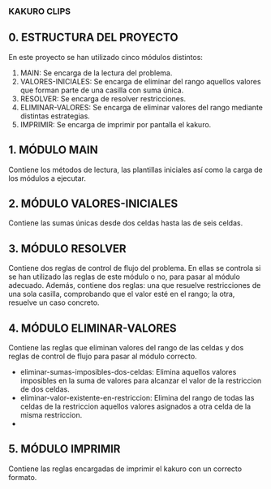 ### KAKURO CLIPS

## 0. ESTRUCTURA DEL PROYECTO
En este proyecto se han utilizado cinco módulos distintos:


1. MAIN: Se encarga de la lectura del problema.
2. VALORES-INICIALES: Se encarga de eliminar del rango aquellos valores que forman parte de una casilla con suma única.
3. RESOLVER: Se encarga de resolver restricciones.
4. ELIMINAR-VALORES: Se encarga de eliminar valores del rango mediante distintas estrategias.
5. IMPRIMIR: Se encarga de imprimir por pantalla el kakuro.


## 1. MÓDULO MAIN
Contiene los métodos de lectura, las plantillas iniciales así como la carga de los módulos a ejecutar.

## 2. MÓDULO VALORES-INICIALES
Contiene las sumas únicas desde dos celdas hasta las de seis celdas.

## 3. MÓDULO RESOLVER
Contiene dos reglas de control de flujo del problema. En ellas se controla si se han utilizado las reglas de este módulo o no, para pasar al módulo adecuado.
Además, contiene dos reglas: una que resuelve restricciones de una sola casilla, comprobando que el valor esté en el rango; la otra, resuelve un caso concreto.

## 4. MÓDULO ELIMINAR-VALORES
Contiene las reglas que eliminan valores del rango de las celdas y dos reglas de control de flujo para pasar al módulo correcto.


* eliminar-sumas-imposibles-dos-celdas: Elimina aquellos valores imposibles en la suma de valores para alcanzar el valor de la restriccion de dos celdas.
* eliminar-valor-existente-en-restriccion: Elimina del rango de todas las celdas de la restriccion aquellos valores asignados a otra celda de la misma restriccion.
* 

## 5. MÓDULO IMPRIMIR
Contiene las reglas encargadas de imprimir el kakuro con un correcto formato.
